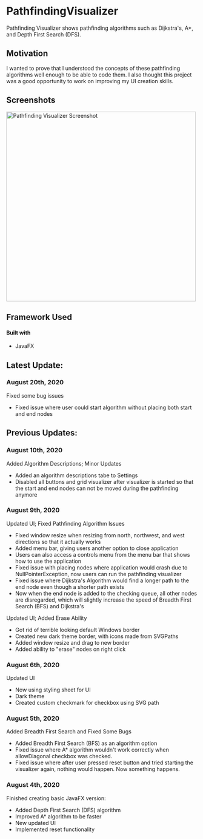 # PathfindingVisualizer
Pathfinding Visualizer shows pathfinding algorithms such as Dijkstra's, A*, and Depth First Search (DFS).


## Motivation
I wanted to prove that I understood the concepts of these pathfinding algorithms well enough to be able to code them. I also thought this project was a good opportunity to work on improving my UI creation skills.


## Screenshots
<img src="https://user-images.githubusercontent.com/54568364/90321568-d92f3d80-deff-11ea-9f9c-00182248e4b5.PNG" alt="Pathfinding Visualizer Screenshot" width="500"/>

## Framework Used
#### Built with
   - JavaFX


## Latest Update:


### August 20th, 2020
Fixed some bug issues
- Fixed issue where user could start algorithm without placing both start and end nodes


## Previous Updates:


### August 10th, 2020
Added Algorithm Descriptions; Minor Updates

- Added an algorithm descriptions tabe to Settings
- Disabled all buttons and grid visualizer after visualizer is started so that the start and end nodes can not be moved during the pathfinding anymore



### August 9th, 2020
Updated UI; Fixed Pathfinding Algorithm Issues

- Fixed window resize when resizing from north, northwest, and west directions so that it actually works
- Added menu bar, giving users another option to close application
- Users can also access a controls menu from the menu bar that shows how to use the application
- Fixed issue with placing nodes where application would crash due to NullPointerException, now users can run the pathfinding visualizer
- Fixed issue where Dijkstra's Algorithm would find a longer path to the end node even though a shorter path exists
- Now when the end node is added to the checking queue, all other nodes are disregarded, which will slightly increase the speed of Breadth First Search (BFS) and Dijkstra's


Updated UI; Added Erase Ability

- Got rid of terrible looking default Windows border
- Created new dark theme border, with icons made from SVGPaths
- Added window resize and drag to new border
- Added ability to "erase" nodes on right click


### August 6th, 2020
Updated UI

- Now using styling sheet for UI
- Dark theme
- Created custom checkmark for checkbox using SVG path


### August 5th, 2020
Added Breadth First Search and Fixed Some Bugs

- Added Breadth First Search (BFS) as an algorithm option
- Fixed issue where A* algorithm wouldn't work correctly when
allowDiagonal checkbox was checked.
- Fixed issue where after user pressed reset button and tried starting
the visualizer again, nothing would happen. Now something happens.


### August 4th, 2020
Finished creating basic JavaFX version:
- Added Depth First Search (DFS) algorithm
- Improved A* algorithm to be faster
- New updated UI
- Implemented reset functionality
